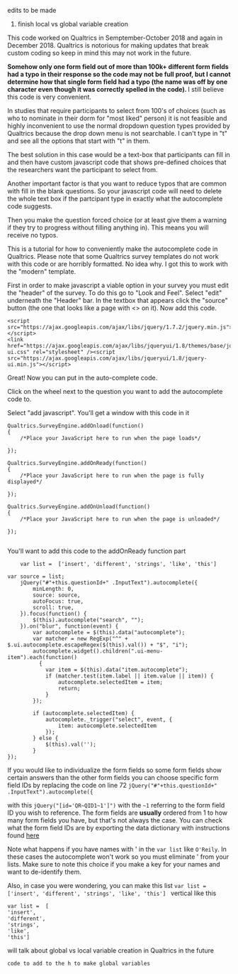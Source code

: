 edits to be made 

1. finish local vs global variable creation 



This code worked on Qualtrics in Semptember-October 2018 and again in December 2018. Qualtrics is notorious for making updates that break custom coding so keep in mind this may not work in the future. 

<strong> Somehow only one form field out of more than 100k+ different form fields had a typo in their response so the code may not be full proof, but I cannot determine how that single form field had a typo (the name was off by one character even though it was correctly spelled in the code). </strong> I still believe this code is very convenient. 

In studies that require participants to select from 100's of choices (such as who to nominate in their dorm for "most liked" person) it is not feasible and highly inconvenient to use the normal dropdown question types provided by Qualtrics because the drop down menu is not searchable. I can't type in "t" and see all the options that start with "t" in them. 

The best solution in this case would be a text-box that participants can fill in and then have custom javascript code that shows pre-defined choices that the researchers want the participant to select from. 

Another important factor is that you want to reduce typos that are common with fill in the blank questions. So your javascript code will need to delete the whole text box if the partcipant type in exactly what the autocomplete code suggests. 

Then you make the question forced choice (or at least give them a warning if they try to progress without filling anything in). This means you will receive no typos. 

This is a tutorial for how to conveniently make the autocomplete code in Qualtrics. 
Please note that some Qualtrics survey templates do not work with this code or are horribly formatted. No idea why. I got this to work with the "modern" template.


First in order to make javascript a viable option in your survey you must edit the "header" of the survey. To do this go to 
"Look and Feel". Select "edit" underneath the "Header" bar. In the textbox that appears click the "source" button (the one that looks like a page with <> on it). Now add this code. 


```
<script src="https://ajax.googleapis.com/ajax/libs/jquery/1.7.2/jquery.min.js"></script>
<link href="https://ajax.googleapis.com/ajax/libs/jqueryui/1.8/themes/base/jquery-ui.css" rel="stylesheet" /><script src="https://ajax.googleapis.com/ajax/libs/jqueryui/1.8/jquery-ui.min.js"></script>
```

Great! Now you can put in the auto-complete code. 

Click on the wheel next to the question you want to add the autocomplete code to. 

Select "add javascript". You'll get a window with this code in it 

```
Qualtrics.SurveyEngine.addOnload(function()
{
	/*Place your JavaScript here to run when the page loads*/

});

Qualtrics.SurveyEngine.addOnReady(function()
{
	/*Place your JavaScript here to run when the page is fully displayed*/

});

Qualtrics.SurveyEngine.addOnUnload(function()
{
	/*Place your JavaScript here to run when the page is unloaded*/

});


```

You'll want to add this code to the addOnReady function part

```
	var list =  ['insert', 'different', 'strings', 'like', 'this']

var source = list;
	jQuery("#"+this.questionId+" .InputText").autocomplete({
        minLength: 0,
        source: source,
        autoFocus: true,
        scroll: true,
    }).focus(function() {
        $(this).autocomplete("search", "");
    }).on("blur", function(event) {
		var autocomplete = $(this).data("autocomplete");
        var matcher = new RegExp("^" + $.ui.autocomplete.escapeRegex($(this).val()) + "$", "i");
        autocomplete.widget().children(".ui-menu-item").each(function() 
          {
            var item = $(this).data("item.autocomplete");
            if (matcher.test(item.label || item.value || item)) {
                autocomplete.selectedItem = item;
                return;
            }
        });

        if (autocomplete.selectedItem) {
            autocomplete._trigger("select", event, {
                item: autocomplete.selectedItem
            });
        } else {
            $(this).val('');
        }	
});

```
If you would like to individualize the form fields so some form fields show certain answers than the other form fields you can choose specific form field IDs by replacing the code on line 72 
`jQuery("#"+this.questionId+" .InputText").autocomplete({`

with this 
`jQuery("[id='QR~QID1~1']")`
with the `~1` referring to the form field ID you wish to reference. The form fields are <b>usually</b> ordered from 1 to how many form fields you have, but that's not always the case. You can check what the form field IDs are by exporting the data dictionary with instructions found <a href="https://www.qualtrics.com/community/discussion/1062/generate-survey-data-dictionary-and-export-to-word">here</a>
 

Note what happens if you have names with ' in the `var list` like `O'Reily`. In these cases the autocomplete won't work so you must eliminate ' from your lists. Make sure to note this choice if you make a key for your names and want to de-identify them. 
 
Also, in case you were wondering, you can make this list `var list =  ['insert', 'different', 'strings', 'like', 'this']
` 
vertical like this 
```
var list =  [
'insert', 
'different', 
'strings', 
'like', 
'this']
```


will talk about global vs local variable creation in Qualtrics in the future 
```
code to add to the h to make global variables 
```


